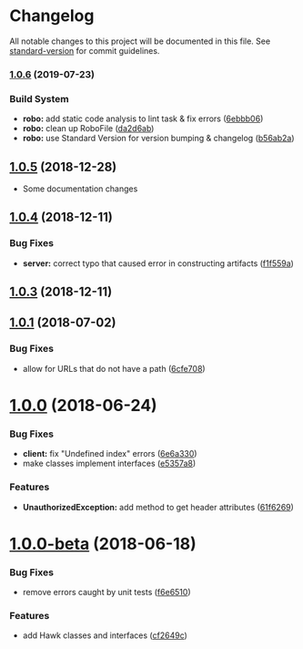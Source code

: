# Changelog

All notable changes to this project will be documented in this file. See [standard-version](https://github.com/conventional-changelog/standard-version) for commit guidelines.

### [1.0.6](https://github.com/shawm11/hawk-auth-php/compare/v1.0.5...v1.0.6) (2019-07-23)


### Build System

* **robo:** add static code analysis to lint task & fix errors ([6ebbb06](https://github.com/shawm11/hawk-auth-php/commit/6ebbb06))
* **robo:** clean up RoboFile ([da2d6ab](https://github.com/shawm11/hawk-auth-php/commit/da2d6ab))
* **robo:** use Standard Version for version bumping & changelog ([b56ab2a](https://github.com/shawm11/hawk-auth-php/commit/b56ab2a))



## [1.0.5](https://github.com/shawm11/hawk-auth-php/compare/v1.0.4...v1.0.5) (2018-12-28)

* Some documentation changes



## [1.0.4](https://github.com/shawm11/hawk-auth-php/compare/v1.0.3...v1.0.4) (2018-12-11)


### Bug Fixes

* **server:** correct typo that caused error in constructing artifacts ([f1f559a](https://github.com/shawm11/hawk-auth-php/commit/f1f559a))



## [1.0.3](https://github.com/shawm11/hawk-auth-php/compare/v1.0.1...v1.0.3) (2018-12-11)



## [1.0.1](https://github.com/shawm11/hawk-auth-php/compare/v1.0.0...v1.0.1) (2018-07-02)


### Bug Fixes

* allow for URLs that do not have a path ([6cfe708](https://github.com/shawm11/hawk-auth-php/commit/6cfe708))



# [1.0.0](https://github.com/shawm11/hawk-auth-php/compare/v1.0.0-beta...v1.0.0) (2018-06-24)


### Bug Fixes

* **client:** fix "Undefined index" errors ([6e6a330](https://github.com/shawm11/hawk-auth-php/commit/6e6a330))
* make classes implement interfaces ([e5357a8](https://github.com/shawm11/hawk-auth-php/commit/e5357a8))


### Features

* **UnauthorizedException:** add method to get header attributes ([61f6269](https://github.com/shawm11/hawk-auth-php/commit/61f6269))



# [1.0.0-beta](https://github.com/shawm11/hawk-auth-php/compare/cf2649c...v1.0.0-beta) (2018-06-18)


### Bug Fixes

* remove errors caught by unit tests ([f6e6510](https://github.com/shawm11/hawk-auth-php/commit/f6e6510))


### Features

* add Hawk classes and interfaces ([cf2649c](https://github.com/shawm11/hawk-auth-php/commit/cf2649c))
